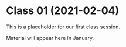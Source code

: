 # Class 01 (2021-02-04)

This is a placeholder for our first class session.

Material will appear here in January.
